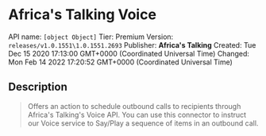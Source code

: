 # Africa's Talking Voice
API name: `[object Object]`
Tier: Premium
Version: `releases/v1.0.1551\1.0.1551.2693`
Publisher: **Africa's Talking**
Created: Tue Dec 15 2020 17:13:00 GMT+0000 (Coordinated Universal Time)
Changed: Mon Feb 14 2022 17:20:52 GMT+0000 (Coordinated Universal Time)

## Description
> Offers an action to schedule outbound calls to recipients through Africa's Talking's Voice API. You can use this connector to instruct our Voice service to Say/Play a sequence of items in an outbound call.
